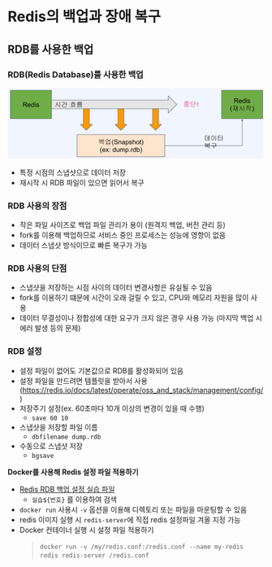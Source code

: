 # Redis의 백업과 장애 복구
## RDB를 사용한 백업
### RDB(Redis Database)를 사용한 백업
![alt text](./images/redis-backup-rdb1.png)
- 특정 시점의 스냅샷으로 데이터 저장
- 재시작 시 RDB 파일이 있으면 읽어서 복구

### RDB 사용의 장점
- 작은 파일 사이즈로 백업 파일 관리가 용이 (원격지 백업, 버전 관리 등)
- fork를 이용해 백업하므로 서비스 중인 프로세스는 성능에 영향이 없음
- 데이터 스냅샷 방식이므로 빠른 복구가 가능

### RDB 사용의 단점
- 스냅샷을 저장하는 시점 사이의 데이터 변경사항은 유실될 수 있음
- fork를 이용하기 떄문에 시간이 오래 걸릴 수 있고, CPU와 메모리 자원을 많이 사용
- 데이터 무결성이나 정합성에 대한 요구가 크지 않은 경우 사용 가능 (마지막 백업 시 에러 발생 등의 문제)

### RDB 설정
- 설정 파일이 없어도 기본값으로 RDB를 활성화되어 있음
- 설정 파일을 만드려면 템플릿을 받아서 사용(https://redis.io/docs/latest/operate/oss_and_stack/management/config/)
- 저장주기 설정(ex. 60초마다 10개 이상의 변경이 있을 때 수행)
  - `save 60 10`
- 스냅샷을 저장할 파일 이름
  - `dbfilename dump.rdb`
- 수동으로 스냅샷 저장
  - `bgsave`

**Docker를 사용해 Redis 설정 파일 적용하기**
- [Redis RDB 백업 설정 실습 파일](./static/redis.conf.txt)
  - `실습${번호}` 를 이용하여 검색
- `docker run` 사용시 `-v` 옵션을 이용해 디렉토리 또는 파일을 마운팅할 수 있음
- redis 이미지 실행 시 `redis-server`에 직접 redis 설정파일 겨올 지정 가능
- Docker 컨테이너 실행 시 설정 파일 적용하기
  > `docker run -v /my/redis.conf:/redis.conf --name my-redis redis redis-server /redis.conf`